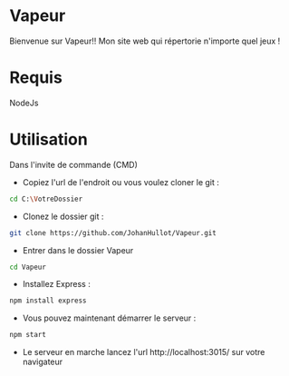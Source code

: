 # Vapeur

Bienvenue sur Vapeur!!
Mon site web qui répertorie n'importe quel jeux !


# Requis
NodeJs

# Utilisation

Dans l'invite de commande (CMD)

- Copiez l'url de l'endroit ou vous voulez cloner le git :
```bash
cd C:\VotreDossier
```
- Clonez le dossier git :
```bash
git clone https://github.com/JohanHullot/Vapeur.git
```

- Entrer dans le dossier Vapeur
```bash
cd Vapeur
```

- Installez Express : 
```bash
npm install express
```
- Vous pouvez maintenant démarrer le serveur : 
```bash
npm start
```
- Le serveur en marche lancez l'url http://localhost:3015/ sur votre navigateur
